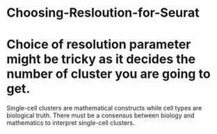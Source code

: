# Choosing-Resloution-for-Seurat

# Choice of resolution parameter might be tricky as it decides the number of cluster you are going to get.
Single-cell clusters are mathematical constructs while cell types are biological truth. There must be a consensus between biology and mathematics to interpret single-cell clusters.

